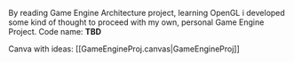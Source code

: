 By reading Game Engine Architecture project, learning OpenGL i developed some kind of thought to proceed with my own, personal Game Engine Project.
Code name: **TBD**

Canva with ideas:
[[GameEngineProj.canvas|GameEngineProj]]